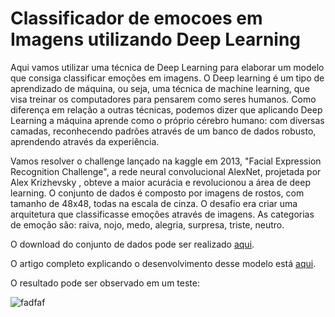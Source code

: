 # Classificador de emocoes em Imagens utilizando Deep Learning 

Aqui vamos utilizar uma técnica de Deep Learning para elaborar um modelo que consiga classificar emoções em imagens.
O Deep learning é um tipo de aprendizado de máquina, ou seja, uma técnica de machine learning, que visa treinar os computadores para pensarem como seres humanos. Como diferença em relação a outras técnicas, podemos dizer que aplicando Deep Learning a máquina aprende como o próprio cérebro humano: com diversas camadas, reconhecendo padrões através de um banco de dados robusto, aprendendo através da experiência.

Vamos resolver o challenge lançado na kaggle em 2013, "Facial Expression Recognition Challenge", a rede neural convolucional AlexNet, projetada por Alex Krizhevsky , obteve a maior acurácia e revolucionou a área de deep learning.
O conjunto de dados é composto por imagens de rostos, com tamanho de 48x48, todas na escala de cinza. O desafio era criar uma arquitetura que classificasse emoções através de imagens. As categorias de emoção são: raiva, nojo, medo, alegria, surpresa, triste, neutro.

O download do conjunto de dados pode ser realizado [aqui](https://www.kaggle.com/deadskull7/fer2013).

O artigo completo explicando o desenvolvimento desse modelo está [aqui](https://medium.com/@pretatech/classifica%C3%A7%C3%A3o-de-imagens-utilizando-deep-learning-f79744b00347).

O resultado pode ser observado em um teste: 


![fadfaf](https://user-images.githubusercontent.com/67349396/87430312-6a3a8e00-c5bb-11ea-880e-bcf2c9db5249.png)

